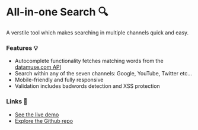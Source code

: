 # All-in-one Search 🔍

A verstile tool which makes searching in multiple channels quick and easy.

### Features 💡

- Autocomplete functionality fetches matching words from the [datamuse.com API](https://www.datamuse.com/api)
- Search within any of the seven channels: Google, YouTube, Twitter etc...
- Mobile-friendly and fully responsive
- Validation includes badwords detection and XSS protection

### Links 🔗

- [See the live demo](https://js-all-in-one-search-with-autocomplete.vercel.app)
- [Explore the Github repo](https://github.com/rolandjlevy/js-all-in-one-search-with-autocomplete)
